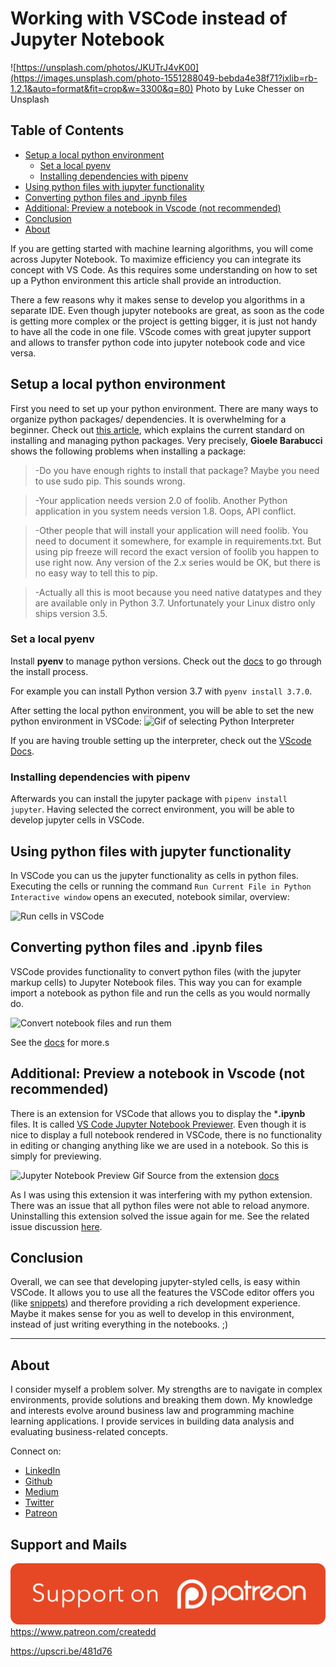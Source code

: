 # Working with VSCode instead of Jupyter Notebook

![https://unsplash.com/photos/JKUTrJ4vK00](https://images.unsplash.com/photo-1551288049-bebda4e38f71?ixlib=rb-1.2.1&auto=format&fit=crop&w=3300&q=80)
Photo by Luke Chesser on Unsplash


## Table of Contents

  - [Setup a local python environment](#setup-a-local-python-environment)
    - [Set a local pyenv](#set-a-local-pyenv)
    - [Installing dependencies with pipenv](#installing-dependencies-with-pipenv)
  - [Using python files with jupyter functionality](#using-python-files-with-jupyter-functionality)
  - [Converting python files and .ipynb files](#converting-python-files-and-ipynb-files)
  - [Additional: Preview a notebook in Vscode (not recommended)](#additional-preview-a-notebook-in-vscode-not-recommended)
  - [Conclusion](#conclusion)
  - [About](#about)


If you are getting started with machine learning algorithms, you will come across Jupyter Notebook. To maximize efficiency you can integrate its concept with VS Code. As this requires some understanding on how to set up a Python environment this article shall provide an introduction.

There a few reasons why it makes sense to develop you algorithms in a separate IDE. Even though jupyter notebooks are great, as soon as the code is getting more complex or the project is getting bigger, it is just not handy to have all the code in one file. VScode comes with great jupyter support and allows to transfer python code into jupyter notebook code and vice versa.


## Setup a local python environment

First you need to set up your python environment. There are many ways to organize python packages/ dependencies. It is overwhelming for a beginner.
Check out [this article](https://gioele.io/pyenv-pipenv), which explains the current standard on installing and managing python packages. Very precisely, **Gioele Barabucci** shows the following problems when installing a package:

> -Do you have enough rights to install that package? Maybe you need to use sudo pip. This sounds wrong.

> -Your application needs version 2.0 of foolib. Another Python application in you system needs version 1.8. Oops, API conflict.

> -Other people that will install your application will need foolib. You need to document it somewhere, for example in requirements.txt. But using pip freeze will record the exact version of foolib you happen to use right now. Any version of the 2.x series would be OK, but there is no easy way to tell this to pip.

> -Actually all this is moot because you need native datatypes and they are available only in Python 3.7. Unfortunately your Linux distro only ships version 3.5.


### Set a local pyenv

Install **pyenv** to manage python versions. Check out the [docs](https://github.com/pyenv/pyenv) to go through the install process.

For example you can install Python version 3.7 with `pyenv install 3.7.0`.

After setting the local python environment, you will be able to set the new python environment in VSCode:
![Gif of selecting Python Interpreter](http://g.recordit.co/tRdnrOAMHu.gif)

If you are having trouble setting up the interpreter, check out the [VScode Docs](http://recordit.co/fxFECb7aby).

### Installing dependencies with pipenv

Afterwards you can install the jupyter package with `pipenv install jupyter`.
Having selected the correct environment, you will be able to develop jupyter cells in VSCode.

## Using python files with jupyter functionality

In VSCode you can us the jupyter functionality as cells in python files. Executing the cells or running the command `Run Current File in Python Interactive window` opens an executed, notebook similar, overview:

![Run cells in VSCode](http://g.recordit.co/JM7RyyjISc.gif)

## Converting python files and .ipynb files

VSCode provides functionality to convert python files (with the jupyter markup cells) to Jupyter Notebook files. This way you can for example import a notebook as python file and run the cells as you would normally do.

![Convert notebook files and run them](http://g.recordit.co/DndtyRoXaT.gif)

See the [docs](https://code.visualstudio.com/docs/python/jupyter-support#_export-a-jupyter-notebook) for more.s


## Additional: Preview a notebook in Vscode (not recommended)

There is an extension for VSCode that allows you to display the ***.ipynb** files. It is called [VS Code Jupyter Notebook Previewer](https://marketplace.visualstudio.com/items?itemName=jithurjacob.nbpreviewer). Even though it is nice to display a full notebook rendered in VSCode, there is no functionality in editing or changing anything like we are used in a notebook. So this is simply for previewing.

![Jupyter Notebook Preview Gif](https://thumbs.gfycat.com/FarawayTerrificChameleon-max-14mb.gif)
Source from the extension [docs](https://marketplace.visualstudio.com/items?itemName=jithurjacob.nbpreviewer)

As I was using this extension it was interfering with my python extension. There was an issue that all python files were not able to reload anymore. Uninstalling this extension solved the issue again for me. See the related issue discussion [here](https://github.com/microsoft/vscode-python/issues/6392).

## Conclusion

Overall, we can see that developing jupyter-styled cells, is easy within VSCode. It allows you to use all the features the VSCode editor offers you (like [snippets](https://marketplace.visualstudio.com/items?itemName=SBSnippets.fastai-snippets)) and therefore providing a rich development experience.
Maybe it makes sense for you as well to develop in this environment, instead of just writing everything in the notebooks. ;) 

---

## About

I consider myself a problem solver. My strengths are to navigate in complex environments, provide solutions and breaking them down.
My knowledge and interests evolve around business law and programming machine learning applications.
I provide services in building data analysis and evaluating business-related concepts.

Connect on:
- [LinkedIn](https://www.linkedin.com/in/createdd)
- [Github](https://github.com/Createdd)
- [Medium](https://medium.com/@createdd)
- [Twitter](https://twitter.com/_createdd)
- [Patreon](https://www.patreon.com/createdd)

## Support and Mails

[![supportPatreon](../../patreonImg.png)](https://www.patreon.com/createdd)
https://www.patreon.com/createdd

https://upscri.be/481d76

<!-- Written by Daniel Deutsch -->
